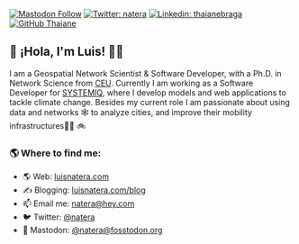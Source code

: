 [![Mastodon Follow](https://img.shields.io/mastodon/follow/109263261987609647?domain=https%3A%2F%2Ffosstodon.org)](https://fosstodon.org/@natera)
[![Twitter: natera](https://img.shields.io/twitter/follow/natera?style=social)](https://twitter.com/natera)
[![Linkedin: thaianebraga](https://img.shields.io/badge/-nateraluis-blue?style=flat-square&logo=Linkedin&logoColor=white&link=https://www.linkedin.com/in/natera/)](https://www.linkedin.com/in/natera/)
[![GitHub Thaiane](https://img.shields.io/github/followers/nateraluis?label=follow&style=social)](https://github.com/nateraluis)


## 👋  ¡Hola, I'm Luis! 👨‍💻

I am a Geospatial Network Scientist & Software Developer, with a Ph.D. in Network Science from [CEU](https://ceu.edu). Currently I am working as a Software Developer for [SYSTEMIQ](https://systemiq.earth), where I develop models and web applications to tackle climate change. Besides my current role I am passionate about using data and networks 🕸 to analyze cities, and improve their mobility infrastructures🚶‍♂️ 🚲


### 🌎  Where to find me:
- 🌎 Web: [luisnatera.com](https://luisnatera.com)
- ✍️ Blogging: [luisnatera.com/blog](https://luisnatera.com/blog)
- 📫 Email me: [natera@hey.com](mailto:natera@hey.com)
- 🐦 Twitter: [@natera](https://twitter.com/natera)
- 🐘 Mastodon: <a rel="me" href="https://fosstodon.org/@natera">@natera@fosstodon.org</a>
